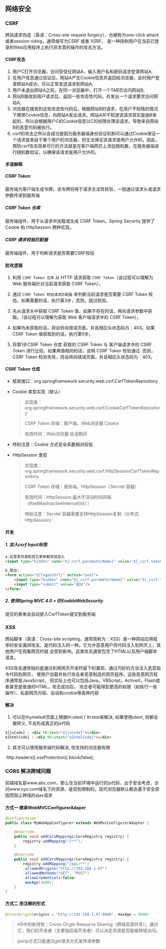 ## 网络安全

### CSRF

跨站请求伪造（英语：Cross-site request forgery），也被称为one-click attack或者session riding，通常缩写为CSRF 或者 XSRF， 是一种挟制用户在当前已登录的Web应用程序上执行非本意的操作的攻击方法。

#### CSRF攻击

1. 用户C打开浏览器，访问受信任网站A，输入用户名和密码请求登录网站A;
2. 在用户信息通过验证后，网站A产生Cookie信息并返回给浏览器，此时用户登录网站A成功，可以正常发送请求到网站A;
3. 用户未退出网站A之前，在同一浏览器中，打开一个TAB页访问网站B;
4. 网站B接收到用户请求后，返回一些攻击性代码，并发出一个请求要求访问网站A;
5. 浏览器在接收到这些攻击性代码后，根据网站B的请求，在用户不知情的情况下携带Cookie信息，向网站A发出请求。网站A并不知道该请求其实是由B发起的，所以会根据用户C的Cookie信息以C的权限处理该请求，导致来自网站B的恶意代码被执行。
6. csrf的攻击之所以会成功是因为服务器端身份验证机制可以通过Cookie保证一个请求是来自于某个用户的浏览器，但无法保证该请求是用户允许的。因此，预防csrf攻击简单可行的方法就是在客户端网页上添加随机数，在服务器端进行随机数验证，以确保该请求是用户允许的。

#### 术语解释

##### CSRF Token

服务端为客户端生成令牌，该令牌将用于请求合法性校验，一般通过请求头或请求参数传递到服务端

##### CSRF Token 仓库

服务端组件，用于从请求中加载或生成 CSRF Token。Spring Security 提供了Cookie 和 HttpSession 两种实现。

##### CSRF 请求校验匹配器

服务端组件，用于判断请求是否需要CSRF校验

#### 防攻逻辑

1. 利用 `CSRF Token 仓库` 从 HTTP 请求获取 `CSRF Token`（该过程可以理解为 Web 服务端针对当前请求获取 CSRF Token）。
2. 通过 `CSRF Token 校验请求匹配器` 来判断当前请求是否需要 CSRF Token 校验。如果需要的话，执行第3步，否则，跳过校验。
3. 先从请求头中获取 CSRF Token 值，如果不存在的话，再向请求参数中获取。（该过程可以理解为获取 Web 客户端请求中的 CSRF Token）。

4. 如果均未获取的话，将会转向错误页面，并且相应头状态码为：403。如果 CSRF Token 值获取到的话，执行第5步。
5. 将第1步CSRF Token 仓库 获取的 CSRF Token 与 客户端请求中的 CSRF Token 进行比较。如果两值相同的话，说明 CSRF Token 校验通过. 否则，CSRF Token 检验失败，将会转向错误页面，并且相应头状态码为：403。

#### CSRF Token 仓库

* 框架接口：org.springframework.security.web.csrf.CsrfTokenRepository

* Cookie 类型实现（默认）

  >  实现类：org.springframework.security.web.csrf.CookieCsrfTokenRepository
  >
  > CSRF Token 存储：客户端，Web浏览器 Cookie
  >
  > 有效时间：Web浏览器 会话期间

* 特别注意：Cookie 方式安全系数相对较低



* HttpSession 类型

  > 实现类：org.springframework.security.web.csrf.HttpSessionCsrfTokenRepository
  >
  > CSRF Token 存储：服务端，HttpSession（Servlet 容器）
  >
  > 有效时间：HttpSession 最大不活动时间间隔（#setMaxInactiveInterval(int) ）
  >
  > 特别注意：Servlet 容器需要支持HttpSession复制（分布式HttpSession）



#### 开发

##### 1. 加入csrf Input标签.

```html
a.在登录页面和其它表单都添加加入
<input type="hidden" name="${_csrf.parameterName}" value="${_csrf.token}"/>

b.登出:
<form action="${logoutUrl}" method="post">
    <input type="hidden" name="${_csrf.parameterName}" value="${_csrf.token}"/>
    <input type="submit" value="退出"/>
</form>
```



##### 2. 使用Spring MVC 4.0 + @EnableWebSecurity

提交的表单会自动嵌入CsrfToken提交到服务端



### XSS

跨站脚本（英语：Cross-site scripting，通常简称为：XSS）是一种网站应用程序的安全漏洞攻击，是代码注入的一种。它允许恶意用户将代码注入到网页上，其他用户在观看网页时就 会受到影响。这类攻击通常包含了HTML以及用户端脚本语言。

XSS攻击通常指的是通过利用网页开发时留下的漏洞，通过巧妙的方法注入恶意指令代码到网页， 使用户加载并执行攻击者恶意制造的网页程序。这些恶意网页程序通常是JavaScript， 但实际上也可以包括Java，VBScript，ActiveX，Flash或者甚至是普通的HTML。攻击成功后， 攻击者可能得到更高的权限（如执行一些操作）、私密网页内容、会话和cookie等各种内容

#### 解决

1. 可以在thymeleaf页面上根据th:utext / th:text来解决, 如果使用utext, 则都会被转义, 不会形成真正的js代码

```html
${jsCode} : <div th:text="${jsCode}"></div>
${htmlCode} : <div th:utext="${htmlCode}"></div>
```

2. 其次可以使用服务端代码解决, 但支持的浏览器有限

​        http.headers().xssProtection().block(false);



### CORS 解决跨域问题

前端域名是www.abc.com，那么在当前环境中运行的js代码，出于安全考虑，访问www.xyz.com域名下的资源，是受到限制的。现代浏览器默认都会基于安全原因而阻止跨域的ajax请求

#### 方式一 继承WebMVCConfigurerAdaper

```java
@Configuration
public class MyWebAppConfigurer extends WebMvcConfigurerAdapter {

    @Override
    public void addCorsMappings(CorsRegistry registry) {
        registry.addMapping("/**");
    }

    @Override
    public void addCorsMappings(CorsRegistry registry) {
        registry.addMapping("/api/**")
        .allowedOrigins("http://192.168.1.97")
        .allowedMethods("GET", "POST")
        .allowCredentials(false)
        .maxAge(3600);
    }
}
```

#### 方式二 用注解的形式

```java
@CrossOrigin(origins = "http://192.168.1.97:8080", maxAge = 3600)
```

> H5中的新特性：Cross-Origin Resource Sharing（跨域资源共享）。通过它，我们的开发者（主要指后端开发者）可以决定资源是否能被跨域访问。
>
> jsonp方式只能通过get请求方式来传递参数